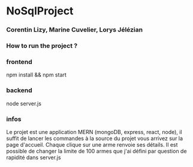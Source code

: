 # NoSqlProject 
### Corentin Lizy, Marine Cuvelier, Lorys Jélézian

### How to run the project ? 

### frontend
npm install &&
npm start 

### backend
node server.js

### infos
Le projet est une application MERN (mongoDB, express, react, node), il suffit de lancer les commandes à la source du projet vous arrivez sur la page d'accueil. Chaque clique sur une arme renvoie ses détails.
Il est possible de changer la limite de 100 armes que j'ai défini par question de rapidité dans server.js